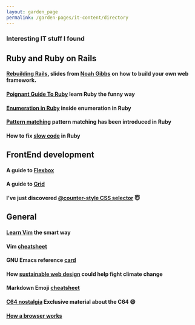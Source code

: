 ```yaml
---
layout: garden_page
permalink: /garden-pages/it-content/directory
---
```


### Interesting IT stuff I found

## Ruby and Ruby on Rails

#### [Rebuilding Rails](https://speakerdeck.com/noahgibbs/build-your-own-framework-to-understand-rails-magic), slides from [Noah Gibbs](https://twitter.com/codefolio) on how to build your own web framework.

#### [Poignant Guide To Ruby](https://poignant.guide/book/chapter-1.html) learn Ruby the funny way

#### [Enumeration in Ruby](https://blog.appsignal.com/2019/05/28/ruby-magic-enumeration.html?utm_source=boostedblogpost&utm_medium=twitter&utm_campaign=2020-05-13-ICYMI-inside-enumeration) inside enumeration in Ruby

#### [Pattern matching](https://blog.saeloun.com/2020/08/17/find-pattern-in-pattern-matching.htm#l) pattern matching has been introduced in Ruby

#### How to fix [slow code](https://engineering.shopify.com/blogs/engineering/how-fix-slow-code-ruby) in Ruby

## FrontEnd development

#### A guide to [Flexbox](https://css-tricks.com/snippets/css/a-guide-to-flexbox/)
#### A guide to [Grid](https://css-tricks.com/snippets/css/complete-guide-grid/)
#### I've just discovered [@counter-style CSS selector](https://www.w3.org/TR/predefined-counter-styles/#abstract) :innocent:

## General

#### [Learn Vim](https://github.com/iggredible/Learn-Vim) the smart way
#### Vim [cheatsheet](https://vim.rtorr.com)
#### GNU Emacs reference [card](https://www.gnu.org/software/emacs/refcards/pdf/refcard.pdf)
#### How [sustainable web design](https://www.wired.com/story/sustainable-software-design-climate-change/) could help fight climate change
#### Markdown Emoji [cheatsheet](https://github.com/StuartDaniells/Markdown_Emoji-s_List)
#### [C64 nostalgia](https://www.c64.com) Exclusive material about the C64 :smile:
#### [How a browser works](https://www.html5rocks.com/en/tutorials/internals/howbrowserswork/#The_browsers_we_will_talk_about)

